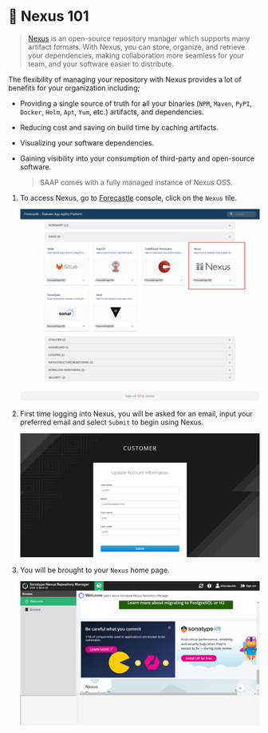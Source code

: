 # 🐋 Nexus 101

> [Nexus](https://www.sonatype.com/products/nexus-repository) is an open-source repository manager which supports many artifact formats. With Nexus, you can store, organize, and retrieve your dependencies, making collaboration more seamless for your team, and your software easier to distribute.

The flexibility of managing your repository with Nexus provides a lot of benefits for your organization including;

- Providing a single source of truth for all your binaries (`NPM`, `Maven`, `PyPI`, `Docker`, `Helm`, `Apt`, `Yum`, etc.) artifacts, and dependencies.
- Reducing cost and saving on build time by caching artifacts.
- Visualizing your software dependencies.
- Gaining visibility into your consumption of third-party and open-source software.

   > SAAP comes with a fully managed instance of Nexus OSS. 

1. To access Nexus, go to [Forecastle](https://forecastle-stakater-forecastle.apps.devtest.vxdqgl7u.kubeapp.cloud) console, click on the `Nexus` tile.

   ![Forecastle-page](./images/nexus-forecastle.png)

2. First time logging into Nexus, you will be asked for an email, input your preferred email and select `Submit` to begin using Nexus.

   ![Nexus-first](./images/nexus-first.png)

3. You will be brought to your `Nexus` home page.

   ![Nexus-home](./images/nexus-home.png)







